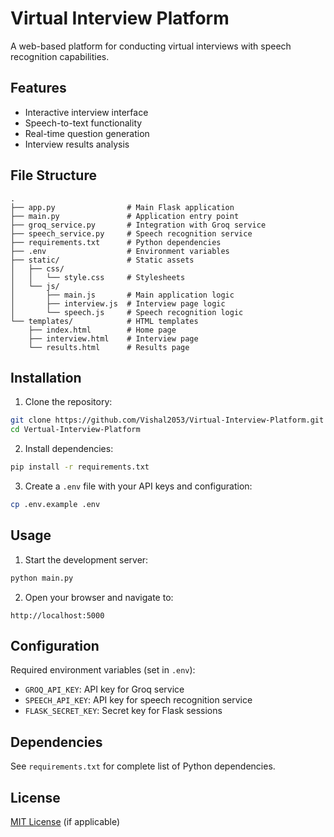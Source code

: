 # Virtual Interview Platform

A web-based platform for conducting virtual interviews with speech recognition capabilities.

## Features
- Interactive interview interface
- Speech-to-text functionality
- Real-time question generation
- Interview results analysis

## File Structure
```
.
├── app.py                # Main Flask application
├── main.py               # Application entry point
├── groq_service.py       # Integration with Groq service
├── speech_service.py     # Speech recognition service
├── requirements.txt      # Python dependencies
├── .env                  # Environment variables
├── static/               # Static assets
│   ├── css/
│   │   └── style.css     # Stylesheets
│   └── js/
│       ├── main.js       # Main application logic
│       ├── interview.js  # Interview page logic
│       └── speech.js     # Speech recognition logic
└── templates/            # HTML templates
    ├── index.html        # Home page
    ├── interview.html    # Interview page
    └── results.html      # Results page
```

## Installation

1. Clone the repository:
```bash
git clone https://github.com/Vishal2053/Virtual-Interview-Platform.git
cd Vertual-Interview-Platform
```

2. Install dependencies:
```bash
pip install -r requirements.txt
```

3. Create a `.env` file with your API keys and configuration:
```bash
cp .env.example .env
```

## Usage

1. Start the development server:
```bash
python main.py
```

2. Open your browser and navigate to:
```
http://localhost:5000
```

## Configuration

Required environment variables (set in `.env`):
- `GROQ_API_KEY`: API key for Groq service
- `SPEECH_API_KEY`: API key for speech recognition service
- `FLASK_SECRET_KEY`: Secret key for Flask sessions

## Dependencies

See `requirements.txt` for complete list of Python dependencies.

## License

[MIT License](LICENSE) (if applicable)
